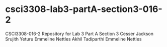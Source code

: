 # csci3308-lab3-partA-section3-016-2
CSCI3308-016-2 Repository for Lab 3 Part A Section 3
Cesser Jackson
Srujith Yeturu
Emmeline Nettles
Akhil Tadiparthi
Emmeline Nettles

